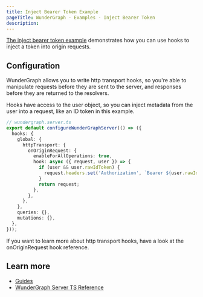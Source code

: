 ```yaml
---
title: Inject Bearer Token Example
pageTitle: WunderGraph - Examples - Inject Bearer Token
description:
---
```


[The inject bearer token example](https://github.com/wundergraph/wundergraph/tree/main/examples/inject-bearer) demonstrates how you can use hooks to inject a token into origin requests.

## Configuration

WunderGraph allows you to write http transport hooks,
so you're able to manipulate requests before they are sent to the server,
and responses before they are returned to the resolvers.

Hooks have access to the user object,
so you can inject metadata from the user into a request,
like an ID token in this example.

```typescript
// wundergraph.server.ts
export default configureWunderGraphServer(() => ({
  hooks: {
    global: {
      httpTransport: {
        onOriginRequest: {
          enableForAllOperations: true,
          hook: async ({ request, user }) => {
            if (user && user.rawIdToken) {
              request.headers.set('Authorization', `Bearer ${user.rawIdToken}`);
            }
            return request;
          },
        },
      },
    },
    queries: {},
    mutations: {},
  },
}));
```

If you want to learn more about http transport hooks,
have a look at the onOriginRequest hook reference.

## Learn more

- [Guides](/docs/guides)
- [WunderGraph Server TS Reference](/docs/wundergraph-server-ts-reference)

